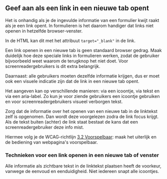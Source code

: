 <!-- @license CC0-1.0 -->

## Geef aan als een link in een nieuwe tab opent

Het is onhandig als je de ingevulde informatie van een formulier kwijt raakt als je een link opent. In formulieren is het daarom handiger dat links niet openen in hetzelfde browser-venster.

In de HTML kan dit met het attribuut `target="_blank"` in de link.

Een link openen in een nieuwe tab is geen standaard browser gedrag. Maak duidelijk hoe deze speciale links in formulieren werken, zodat de gebruiker bijvoorbeeld weet waarom de terugknop het niet doet. Voor screenreadergebruikers is dit extra belangrijk.

Daarnaast: alle gebruikers moeten dezelfde informatie krijgen, dus er moet ook een visuele indicatie zijn dat de link in een nieuwe tab opent.

Het aangeven kan op verschillende manieren: via een icoontje, via tekst en via een aria-label. Zo kun je voor ziende gebruikers een icoontje gebruiken en voor screenreadergebruikers visueel verborgen tekst.

Zorg dat de informatie over het openen van een nieuwe tab in de linktekst zelf is opgenomen. Dan wordt deze voorgelezen zodra de link focus krijgt. Als de tekst buiten (achter) de link staat bestaat de kans dat een screenreadergebruiker deze info mist.

Hiermee volg je de WCAG-richtlijn [3.2 Voorspelbaar](https://www.w3.org/Translations/WCAG21-nl/#voorspelbaar): maak het uiterlijk en de bediening van webpagina's voorspelbaar.

### Technieken voor een link openen in een nieuwe tab of venster

Alle informatie als zichtbare tekst in de linktekst plaatsen heeft de voorkeur, vanwege de eenvoud en eenduidigheid. Niet iedereen snapt alle icoontjes.
